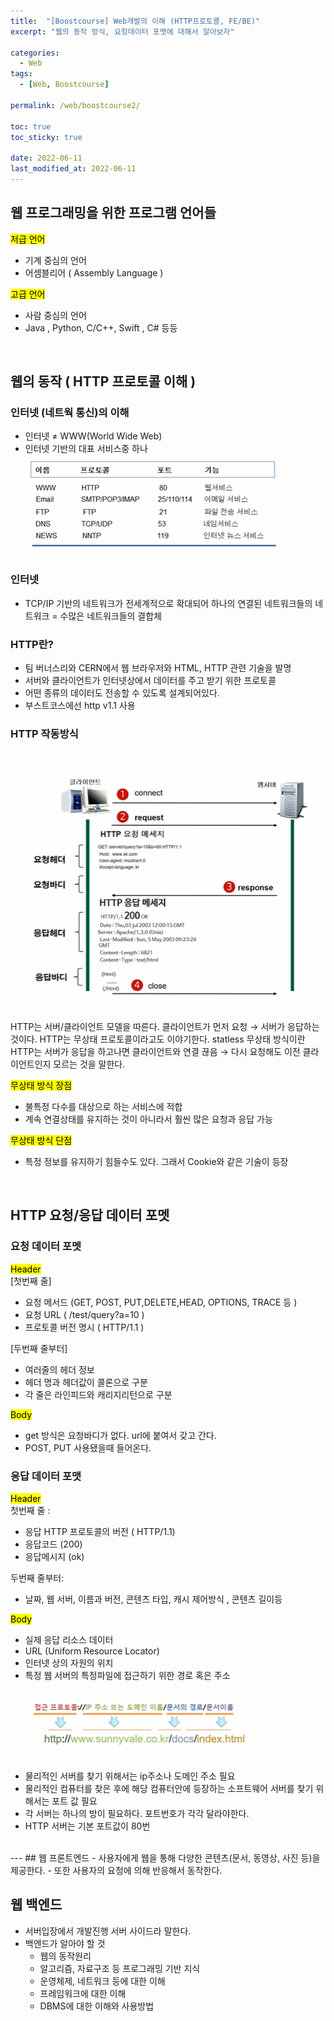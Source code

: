 ```yaml
---
title:  "[Boostcourse] Web개발의 이해 (HTTP프로토콜, FE/BE)"
excerpt: "웹의 동작 방식, 요청데이터 포멧에 대해서 알아보자"

categories:
  - Web
tags:
  - [Web, Boostcourse]

permalink: /web/boostcourse2/

toc: true
toc_sticky: true
 
date: 2022-06-11
last_modified_at: 2022-06-11
---
```


## 웹 프로그래밍을 위한 프로그램 언어들

<mark>저급 언어</mark>
- 기계 중심의 언어
- 어셈블리어 ( Assembly Language )

<mark>고급 언어</mark>
- 사람 중심의 언어
- Java , Python, C/C++, Swift , C# 등등

<br>

## 웹의 동작 ( HTTP 프로토콜 이해 )
### 인터넷 (네트웍 통신)의 이해
- 인터넷 ≠ WWW(World Wide Web)
- 인터넷 기반의 대표 서비스중 하나     
![Untitled](/assets/images/posts_img/2022-06-11-web-boostcourse2/Untitled.png)
### 인터넷
- TCP/IP 기반의 네트워크가 전세계적으로 확대되어 하나의 연결된 네트워크들의 네트워크 = 수많은 네트워크들의 결합체
### HTTP란?
- 팀 버너스리와 CERN에서 웹 브라우저와 HTML, HTTP 관련 기술을 발명
- 서버와 클라이언트가 인터넷상에서 데이터를 주고 받기 위한 프로토콜
- 어떤 종류의 데이터도 전송할 수 있도록 설계되어있다.
- 부스트코스에선 http v1.1 사용
### HTTP 작동방식   
![Untitled](/assets/images/posts_img/2022-06-11-web-boostcourse2/Untitled%201.png)
    
 HTTP는 서버/클라이언트 모델을 따른다. 클라이언트가 먼저 요청 → 서버가 응답하는 것이다. HTTP는 무상태 프로토콜이라고도 이야기한다. statless 무상태 방식이란 HTTP는 서버가 응답을 하고나면 클라이언트와 연결 끊음 → 다시 요청해도 이전 클라이언트인지 모르는 것을 말한다.
  
<mark>무상태 방식 장점</mark>
- 불특정 다수를 대상으로 하는 서비스에 적합
- 계속 연결상태를 유지하는 것이 아니라서 훨씬 많은 요청과 응답 가능
  
<mark>무상태 방식 단점</mark>
- 특정 정보를 유지하기 힘들수도 있다. 그래서 Cookie와 같은 기술이 등장

<br>

## HTTP 요청/응답 데이터 포멧
### 요청 데이터 포멧
<Mark>Header</Mark>     
[첫번째 줄]
-  요청 메서드 (GET, POST, PUT,DELETE,HEAD, OPTIONS, TRACE 등 )
- 요청 URL ( /test/query?a=10 )
- 프로토콜 버전 명시 ( HTTP/1.1 )
            
[두번째 줄부터]
- 여러줄의 헤더 정보
- 헤더 명과 헤더값이 콜론으로 구분
- 각 줄은 라인피드와 캐리지리턴으로 구분


<Mark>Body</Mark> 
- get 방식은 요청바디가 없다. url에 붙여서 갖고 간다.
- POST, PUT 사용됐을때 들어온다.
  
### 응답 데이터 포맷
<Mark>Header</Mark>     
첫번째 줄 :
- 응답 HTTP 프로토콜의 버전 ( HTTP/1.1)
- 응답코드 (200)
- 응답메시지 (ok)
            
두번째 줄부터:    
- 날짜, 웹 서버, 이름과 버전, 콘텐츠 타입, 캐시 제어방식 , 콘텐츠 길이등

<Mark>Body</Mark> 
- 실제 응답 리소스 데이터
- URL (Uniform Resource Locator)
- 인터넷 상의 자원의 위치
- 특정 웹 서버의 특정파일에 접근하기 위한 경로 혹은 주소

![Untitled](/assets/images/posts_img/2022-06-11-web-boostcourse2/Untitled%202.png)
        
- 물리적인 서버를 찾기 위해서는 ip주소나 도메인 주소 필요
- 물리적인 컴퓨터를 찾은 후에 해당 컴퓨터안에 등장하는 소프트웨어 서버를 찾기 위해서는 포트 값 필요
- 각 서버는 하나의 방이 필요하다. 포트번호가 각각 달라야한다.
- HTTP 서버는 기본 포트값이 80번
<br>
---
## 웹 프론트엔드
- 사용자에게 웹을 통해 다양한 콘텐츠(문서, 동영상, 사진 등)을 제공한다.
- 또한 사용자의 요청에 의해 반응해서 동작한다.

## 웹 백엔드

- 서버입장에서 개발진행 서버 사이드라 말한다.
- 백엔드가 알아야 할 것
    - 웹의 동작원리
    - 알고리즘, 자료구조 등 프로그래밍 기반 지식
    - 운영체제, 네트워크 등에 대한 이해
    - 프레임워크에 대한 이해
    - DBMS에 대한 이해와 사용방법